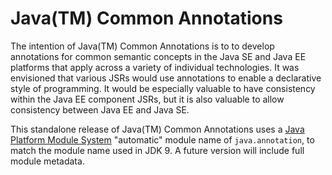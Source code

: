 # Java(TM) Common Annotations

The intention of Java(TM) Common Annotations is to  to develop annotations for common semantic 
concepts in the Java SE and Java EE platforms that apply across a variety of individual 
technologies. It was envisioned that various JSRs would use annotations to enable a declarative
style of programming. It would be especially valuable to have consistency within the Java EE 
component JSRs, but it is also valuable to allow consistency between Java EE and Java SE.

This standalone release of Java(TM) Common Annotations uses a
[Java Platform Module System](http://openjdk.java.net/projects/jigsaw/spec/)
"automatic" module name of `java.annotation`, to match the module name
used in JDK 9.  A future version will include full module metadata.
